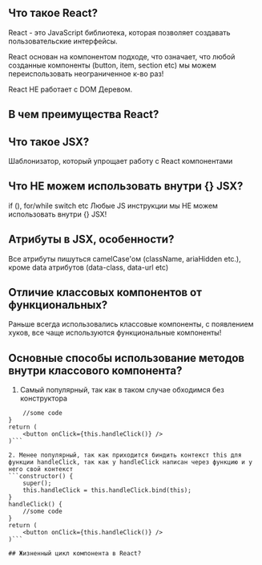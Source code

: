 ## Что такое React?

React - это JavaScript библиотека, которая позволяет создавать пользовательские интерфейсы.

React основан на компонентом подходе, что означает, что любой созданные компоненты (button, item, section etc) мы можем переиспользовать неограниченное к-во раз!

React НЕ работает с DOM Деревом.
## В чем преимущества React?
## Что такое JSX?
Шаблонизатор, который упрощает работу с React компонентами
## Что НЕ можем использовать внутри {} JSX?
if (),
for/while
switch
etc
Любые JS инструкции мы НЕ можем использовать внутри {} JSX!
## Атрибуты в JSX, особенности?
Все атрибуты пишуться camelCase'ом (className, ariaHidden etc.), кроме data атрибутов (data-class, data-url etc)
## Отличие классовых компонентов от функциональных?
Раньше всегда использовались классовые компоненты, с появлением хуков, все чаще используются функциональные компоненты!
## Основные способы использование методов внутри классового компонента?
1. Самый популярный, так как в таком случае обходимся без конструктора
```handleClick = () => {
    //some code
}
return (
    <button onClick={this.handleClick()} />
)```

2. Менее популярный, так как приходится биндить контекcт this для функции handleClick, так как у handleClick написан через функцию и у него свой контекст
```constructor() {
    super();
    this.handleClick = this.handleClick.bind(this);
}
handleClick() {
    //some code
}
return (
    <button onClick={this.handleClick()} />
)```

## Жизненный цикл компонента в React?




